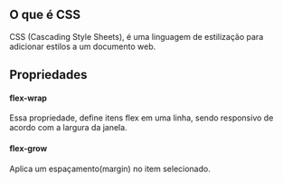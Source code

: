 ## O que é CSS

CSS (Cascading Style Sheets), é uma linguagem de estilização para adicionar estilos a um documento web.

## Propriedades

#### flex-wrap

Essa propriedade, define itens flex em uma linha, sendo responsivo de acordo com a largura da janela.

#### flex-grow

Aplica um espaçamento(margin) no item selecionado.